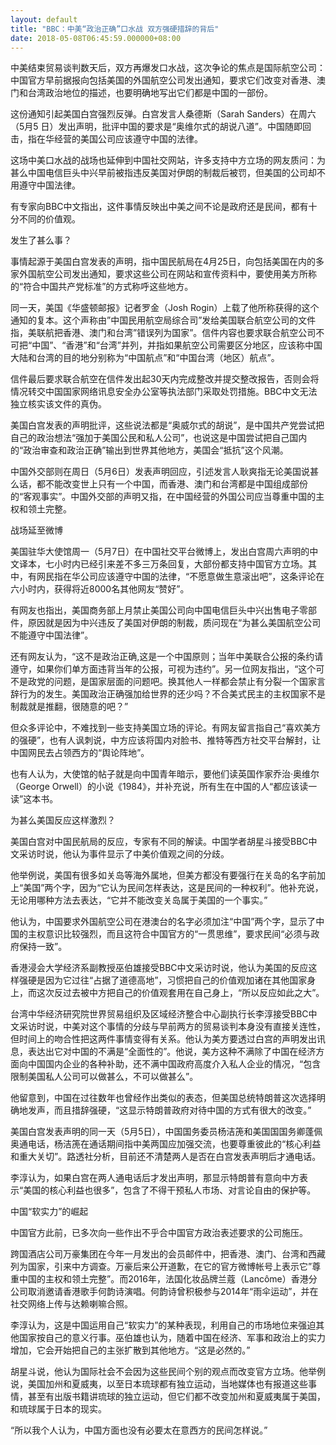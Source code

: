 ```yaml
---
layout: default
title: "BBC：中美“政治正确”口水战 双方强硬措辞的背后"
date: 2018-05-08T06:45:59.000000+08:00
---
```


中美结束贸易谈判数天后，双方再爆发口水战，这次争论的焦点是国际航空公司：中国官方早前据报向包括美国的外国航空公司发出通知，要求它们改变对香港、澳门和台湾政治地位的描述，也要明确地写出它们都是中国的一部份。

这份通知引起美国白宫强烈反弹。白宫发言人桑德斯（Sarah Sanders）在周六（5月5 日）发出声明，批评中国的要求是“奥维尔式的胡说八道”。中国随即回击，指在华经营的美国公司应该遵守中国的法律。

这场中美口水战的战场也延伸到中国社交网站，许多支持中方立场的网友质问：为甚么中国电信巨头中兴早前被指违反美国对伊朗的制裁后被罚，但美国的公司却不用遵守中国法律。

有专家向BBC中文指出，这件事情反映出中美之间不论是政府还是民间，都有十分不同的价值观。

发生了甚么事？

事情起源于美国白宫发表的声明，指中国民航局在4月25日，向包括美国在内的多家外国航空公司发出通知，要求这些公司在网站和宣传资料中，要使用美方所称的“符合中国共产党标准”的方式称呼这些地方。

同一天，美国《华盛顿邮报》记者罗金（Josh Rogin）上载了他所称获得的这个通知的复本。这个声称由”中国民用航空局综合司”发给美国联合航空公司的文件指，美联航把香港、澳门和台湾”错误列为国家”。信件内容也要求联合航空公司不可把“中国”、“香港”和“台湾”并列，并指如果航空公司需要区分地区，应该称中国大陆和台湾的目的地分别称为“中国航点”和“中国台湾（地区）航点”。

信件最后要求联合航空在信件发出起30天内完成整改并提交整改报告，否则会将情况转交中国国家网络讯息安全办公室等执法部门采取处罚措施。BBC中文无法独立核实该文件的真伪。

美国白宫发表的声明批评，这些说法都是“奥威尔式的胡说”，是中国共产党尝试把自己的政治想法“强加于美国公民和私人公司”，也说这是中国尝试把自己国内的“政治审查和政治正确”输出到世界其他地方，美国会“抵抗”这个风潮。

中国外交部则在周日（5月6日）发表声明回应，引述发言人耿爽指无论美国说甚么话，都不能改变世上只有一个中国，而香港、澳门和台湾都是中国组成部份的“客观事实”。中国外交部的声明又指，在中国经营的外国公司应当尊重中国的主权和领土完整。

战场延至微博

美国驻华大使馆周一（5月7日）在中国社交平台微博上，发出白宫周六声明的中文译本，七小时内已经引来差不多三万条回复，大部份都支持中国官方立场。其中，有网民指在华公司应该遵守中国的法律，“不愿意做生意滚出吧”，这条评论在六小时内，获得将近8000名其他网友“赞好”。

有网友也指出，美国商务部上月禁止美国公司向中国电信巨头中兴出售电子零部件，原因就是因为中兴违反了美国对伊朗的制裁，质问现在“为甚么美国航空公司不能遵守中国法律”。

还有网友认为，“这不是政治正确,这是一个中国原则；当年中美联合公报的条约请遵守，如果你们单方面违背当年的公报，可视为违约”。另一位网友指出，“这个可不是政党的问题，是国家层面的问题吧。换其他人一样都会禁止有分裂一个国家言辞行为的发生。美国政治正确强加给世界的还少吗？不合美式民主的主权国家不是制裁就是推翻，很随意的吧？”

但众多评论中，不难找到一些支持美国立场的评论。有网友留言指自己“喜欢美方的强硬”，也有人讽刺说，中方应该将国内对脸书、推特等西方社交平台解封，让中国网民去占领西方的“舆论阵地”。

也有人认为，大使馆的帖子就是向中国青年暗示，要他们读英国作家乔治‧奥维尔（George Orwell）的小说《1984》，并补充说，所有生在中国的人“都应该读一读”这本书。

为甚么美国反应这样激烈？

美国白宫对中国民航局的反应，专家有不同的解读。中国学者胡星斗接受BBC中文采访时说，他认为事件显示了中美价值观之间的分歧。

他举例说，美国有很多如关岛等海外属地，但美方都没有要强行在关岛的名字前加上“美国”两个字，因为“它认为民间怎样表达，这是民间的一种权利”。他补充说，无论用哪种方法去表达，“它并不能改变关岛属于美国的一个事实。”

他认为，中国要求外国航空公司在港澳台的名字必须加注“中国”两个字，显示了中国的主权意识比较强烈，而且这符合中国官方的“一贯思维”，要求民间“必须与政府保持一致”。

香港浸会大学经济系副教授巫伯雄接受BBC中文采访时说，他认为美国的反应这样强硬是因为它过往“占据了道德高地”，习惯把自己的价值观加诸在其他国家身上，而这次反过去被中方把自己的价值观套用在自己身上，“所以反应如此之大”。

台湾中华经济研究院世界贸易组织及区域经济整合中心副执行长李淳接受BBC中文采访时说，中美对这个事情的分歧与早前两方的贸易谈判本身没有直接关连性，但时间上的吻合性把这两件事情变得有关系。他认为美方要透过白宫的声明发出讯息，表达出它对中国的不满是“全面性的”。他说，美方这种不满除了中国在经济方面向中国国内企业的各种补助，还不满中国政府高度介入私人企业的情况，“包含限制美国私人公司可以做甚么，不可以做甚么”。

他留意到，中国在过往数年也曾经作出类似的表态，但美国总统特朗普这次选择明确地发声，而且措辞强硬，“这显示特朗普政府对待中国的方式有很大的改变。”

美国白宫发表声明的同一天（5月5日），中国国务委员杨洁箎和美国国国务卿蓬佩奥通电话，杨洁箎在通话期间指中美两国应加强交流，也要尊重彼此的“核心利益和重大关切”。路透社分析，目前还不清楚两人是否在白宫发表声明后才通电话。

李淳认为，如果白宫在两人通电话后才发出声明，那显示特朗普有意向中方表示“美国的核心利益也很多”，包含了不得干预私人市场、对言论自由的保护等。

中国“软实力”的崛起

中国官方此前，已多次向一些作出不乎合中国官方政治表述要求的公司施压。

跨国酒店公司万豪集团在今年一月发出的会员邮件中，把香港、澳门、台湾和西藏列为国家，引来中方调查。万豪后来公开道歉，在它的官方微博帐号上表示它”尊重中国的主权和领土完整”。而2016年，法国化妆品牌兰蔻（Lancôme）香港分公司取消邀请香港歌手何韵诗演唱。何韵诗曾积极参与2014年“雨伞运动”，并在社交网络上传与达赖喇嘛合照。

李淳认为，这是中国运用自己“软实力”的某种表现，利用自己的市场地位来强迫其他国家按自己的意义行事。巫伯雄也认为，随着中国在经济、军事和政治上的实力增加，它会开始把自己的主张扩散到其他地方。“这是必然的。”

胡星斗说，他认为国际社会不会因为这些民间个别的观点而改变官方立场。他举例说，美国加州和夏威夷，以至日本琉球都有独立运动，当地媒体也有报道这些事情，甚至有出版书籍讲琉球的独立运动，但它们都不改变加州和夏威夷属于美国，和琉球属于日本的现实。

“所以我个人认为，中国方面也没有必要太在意西方的民间怎样说。”

